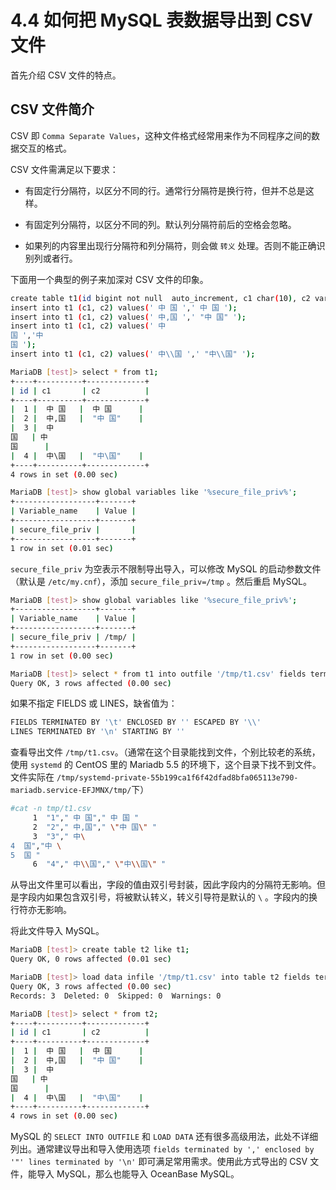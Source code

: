 # 4.4 如何把 MySQL 表数据导出到 CSV 文件

首先介绍 CSV 文件的特点。

## CSV 文件简介

CSV 即 `Comma Separate Values`，这种文件格式经常用来作为不同程序之间的数据交互的格式。

CSV 文件需满足以下要求：

* 有固定行分隔符，以区分不同的行。通常行分隔符是换行符，但并不总是这样。

* 有固定列分隔符，以区分不同的列。默认列分隔符前后的空格会忽略。

* 如果列的内容里出现行分隔符和列分隔符，则会做 `转义` 处理。否则不能正确识别列或者行。

下面用一个典型的例子来加深对 CSV 文件的印象。

```bash
create table t1(id bigint not null  auto_increment, c1 char(10), c2 varchar(10), primary key(id));
insert into t1 (c1, c2) values(' 中 国 ',' 中 国 ');
insert into t1 (c1, c2) values(' 中,国 ',' "中 国" ');
insert into t1 (c1, c2) values(' 中
国 ','中
国 ');
insert into t1 (c1, c2) values(' 中\\国 ',' "中\\国" ');

MariaDB [test]> select * from t1;
+----+----------+-------------+
| id | c1       | c2          |
+----+----------+-------------+
|  1 |  中 国   |  中 国      |
|  2 |  中,国   |  "中 国"    |
|  3 |  中
国   | 中
国      |
|  4 |  中\国   |  "中\国"    |
+----+----------+-------------+
4 rows in set (0.00 sec)

MariaDB [test]> show global variables like '%secure_file_priv%';
+------------------+-------+
| Variable_name    | Value |
+------------------+-------+
| secure_file_priv |       |
+------------------+-------+
1 row in set (0.01 sec)
```

`secure_file_priv` 为空表示不限制导出导入，可以修改 MySQL 的启动参数文件（默认是 `/etc/my.cnf`），添加 `secure_file_priv=/tmp` 。然后重启 MySQL。

```bash
MariaDB [test]> show global variables like '%secure_file_priv%';
+------------------+-------+
| Variable_name    | Value |
+------------------+-------+
| secure_file_priv | /tmp/ |
+------------------+-------+
1 row in set (0.00 sec)

MariaDB [test]> select * from t1 into outfile '/tmp/t1.csv' fields terminated by ',' enclosed by '"' lines terminated by '\n' ;
Query OK, 3 rows affected (0.00 sec)
```

如果不指定 FIELDS 或 LINES，缺省值为：

```bash
FIELDS TERMINATED BY '\t' ENCLOSED BY '' ESCAPED BY '\\'
LINES TERMINATED BY '\n' STARTING BY ''
```

查看导出文件 `/tmp/t1.csv`。（通常在这个目录能找到文件，个别比较老的系统，使用 `systemd` 的 CentOS 里的 Mariadb 5.5 的环境下，这个目录下找不到文件。文件实际在 `/tmp/systemd-private-55b199ca1f6f42dfad8bfa065113e790-mariadb.service-EFJMNX/tmp/`下）

```bash
#cat -n tmp/t1.csv
     1  "1"," 中 国"," 中 国 "
     2  "2"," 中,国"," \"中 国\" "
     3  "3"," 中\
4  国","中 \
5  国 "
     6  "4"," 中\\国"," \"中\\国\" "
```

从导出文件里可以看出，字段的值由双引号封装，因此字段内的分隔符无影响。但是字段内如果包含双引号，将被默认转义，转义引导符是默认的 `\` 。字段内的换行符亦无影响。

将此文件导入 MySQL。

```bash
MariaDB [test]> create table t2 like t1;
Query OK, 0 rows affected (0.01 sec)

MariaDB [test]> load data infile '/tmp/t1.csv' into table t2 fields terminated by ',' enclosed by '"' lines terminated by '\n' ;
Query OK, 3 rows affected (0.00 sec)
Records: 3  Deleted: 0  Skipped: 0  Warnings: 0

MariaDB [test]> select * from t2;
+----+----------+-------------+
| id | c1       | c2          |
+----+----------+-------------+
|  1 |  中 国   |  中 国      |
|  2 |  中,国   |  "中 国"    |
|  3 |  中
国   | 中
国      |
|  4 |  中\国   |  "中\国"    |
+----+----------+-------------+
4 rows in set (0.00 sec)
```

MySQL 的 `SELECT INTO OUTFILE` 和 `LOAD DATA` 还有很多高级用法，此处不详细列出。通常建议导出和导入使用选项 `fields terminated by ',' enclosed by '"' lines terminated by '\n'` 即可满足常用需求。使用此方式导出的 CSV 文件，能导入 MySQL，那么也能导入 OceanBase MySQL。
